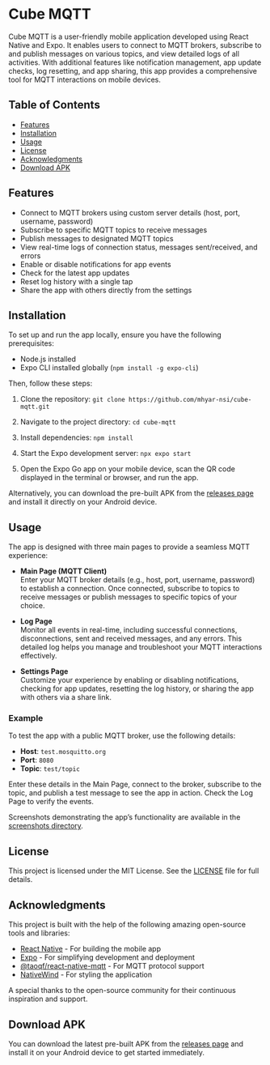# Cube MQTT

Cube MQTT is a user-friendly mobile application developed using React Native and Expo. It enables users to connect to MQTT brokers, subscribe to and publish messages on various topics, and view detailed logs of all activities. With additional features like notification management, app update checks, log resetting, and app sharing, this app provides a comprehensive tool for MQTT interactions on mobile devices.

## Table of Contents

- [Features](#features)
- [Installation](#installation)
- [Usage](#usage)
- [License](#license)
- [Acknowledgments](#acknowledgments)
- [Download APK](#download-apk)

## Features

- Connect to MQTT brokers using custom server details (host, port, username, password)
- Subscribe to specific MQTT topics to receive messages
- Publish messages to designated MQTT topics
- View real-time logs of connection status, messages sent/received, and errors
- Enable or disable notifications for app events
- Check for the latest app updates
- Reset log history with a single tap
- Share the app with others directly from the settings

## Installation

To set up and run the app locally, ensure you have the following prerequisites:

- Node.js installed
- Expo CLI installed globally (`npm install -g expo-cli`)

Then, follow these steps:

1. Clone the repository:
```git clone https://github.com/mhyar-nsi/cube-mqtt.git```
2. Navigate to the project directory:
```cd cube-mqtt```
3. Install dependencies:
```npm install```
4. Start the Expo development server:
```npx expo start```

5. Open the Expo Go app on your mobile device, scan the QR code displayed in the terminal or browser, and run the app.

Alternatively, you can download the pre-built APK from the [releases page](https://github.com/mhyar-nsi/cube-mqtt/releases) and install it directly on your Android device.

## Usage

The app is designed with three main pages to provide a seamless MQTT experience:

- **Main Page (MQTT Client)**  
Enter your MQTT broker details (e.g., host, port, username, password) to establish a connection. Once connected, subscribe to topics to receive messages or publish messages to specific topics of your choice.

- **Log Page**  
Monitor all events in real-time, including successful connections, disconnections, sent and received messages, and any errors. This detailed log helps you manage and troubleshoot your MQTT interactions effectively.

- **Settings Page**  
Customize your experience by enabling or disabling notifications, checking for app updates, resetting the log history, or sharing the app with others via a share link.

### Example

To test the app with a public MQTT broker, use the following details:

- **Host**: `test.mosquitto.org`
- **Port**: `8080`
- **Topic**: `test/topic`

Enter these details in the Main Page, connect to the broker, subscribe to the topic, and publish a test message to see the app in action. Check the Log Page to verify the events.

Screenshots demonstrating the app’s functionality are available in the [screenshots directory](https://github.com/mhyar-nsi/cube-mqtt/tree/main/screenshots).

## License

This project is licensed under the MIT License. See the [LICENSE](https://github.com/mhyar-nsi/cube-mqtt/blob/main/LICENSE) file for full details.


## Acknowledgments

This project is built with the help of the following amazing open-source tools and libraries:

- [React Native](https://reactnative.dev/) - For building the mobile app
- [Expo](https://expo.dev/) - For simplifying development and deployment
- [@taoqf/react-native-mqtt](https://github.com/taoqf/sp-react-native-mqtt) - For MQTT protocol support
- [NativeWind](https://www.nativewind.dev/) - For styling the application

A special thanks to the open-source community for their continuous inspiration and support.

## Download APK

You can download the latest pre-built APK from the [releases page](https://github.com/mhyar-nsi/cube-mqtt/releases) and install it on your Android device to get started immediately.

